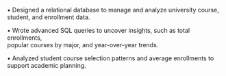 •  Designed a relational database to manage and analyze university course, 
 student, and enrollment data. 
 
• Wrote advanced SQL queries to uncover insights, such as total enrollments,  
popular courses by major, and year-over-year trends. 
 
• Analyzed student course selection patterns and average enrollments to support academic planning. 
